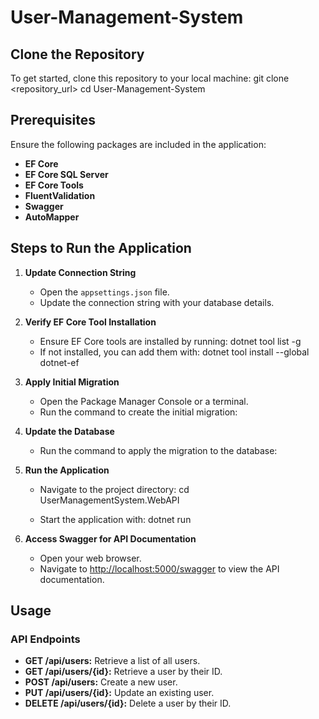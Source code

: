 # User-Management-System

## Clone the Repository
To get started, clone this repository to your local machine:
git clone <repository_url>
cd User-Management-System

## Prerequisites
Ensure the following packages are included in the application:
- **EF Core**
- **EF Core SQL Server**
- **EF Core Tools**
- **FluentValidation**
- **Swagger**
- **AutoMapper**

## Steps to Run the Application

1. **Update Connection String**
   - Open the `appsettings.json` file.
   - Update the connection string with your database details.

2. **Verify EF Core Tool Installation**
   - Ensure EF Core tools are installed by running:
     dotnet tool list -g
   - If not installed, you can add them with:
     dotnet tool install --global dotnet-ef


3. **Apply Initial Migration**
   - Open the Package Manager Console or a terminal.
   - Run the command to create the initial migration:

4. **Update the Database**
   - Run the command to apply the migration to the database:

5. **Run the Application**
   - Navigate to the project directory:
     cd UserManagementSystem.WebAPI
    
   - Start the application with:
     dotnet run
     

6. **Access Swagger for API Documentation**
   - Open your web browser.
   - Navigate to [http://localhost:5000/swagger](http://localhost:5000/swagger) to view the API documentation.

## Usage

### API Endpoints

- **GET /api/users:** Retrieve a list of all users.
- **GET /api/users/{id}:** Retrieve a user by their ID.
- **POST /api/users:** Create a new user.
- **PUT /api/users/{id}:** Update an existing user.
- **DELETE /api/users/{id}:** Delete a user by their ID.

